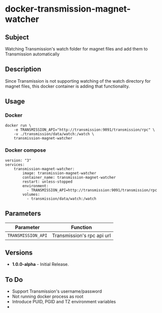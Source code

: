 # docker-transmission-magnet-watcher

## Subject
Watching Transmission's watch folder for magnet files and add them to Transmission automatically

## Description
Since Transmission is not supporting watching of the watch directory for magnet files, this docker container is adding that functionality.

## Usage

### Docker
```
docker run \
    -e TRANSMISSION_API="http://transmission:9091/transmission/rpc" \
    -v ./transmission/data/watch:/watch \
    transmission-magnet-watcher
```

### Docker compose
```
version: "3"
services:
    transmission-magnet-watcher:
        image: transmission-magnet-watcher
        container_name: transmission-magnet-watcher
        restart: unless-stopped
        environment:
          - TRANSMISSION_API=http://transmission:9091/transmission/rpc
        volumes:
          - transmission/data/watch:/watch
```

## Parameters
| Parameter | Function |
| :----: | --- |
| `TRANSMISSION_API` | Transmission's rpc api url |


## Versions
* **1.0.0-alpha** - Initial Release.

## To Do
- Support Transmission's username/password
- Not running docker process as root
- Introduce PUID, PGID and TZ environment variables
- 